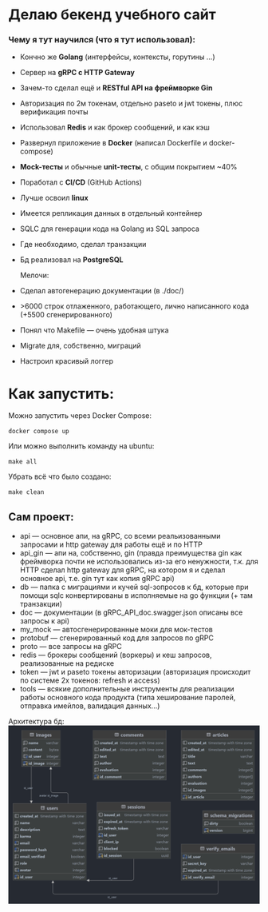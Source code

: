 # Делаю бекенд учебного сайт

### Чему я тут научился (что я тут использовал):
- Кончно же **Golang** (интерфейсы, контексты, горутины ...)
- Сервер на **gRPC с HTTP Gateway**
- Зачем-то сделал ещё и **RESTful API на фреймворке Gin**
- Авторизация по 2м токенам, отдельно paseto и jwt токены, плюс верификация почты
- Использовал **Redis** и как брокер сообщений, и как кэш


- Развернул приложение в **Docker** (написал Dockerfile и docker-compose)
- **Mock-тесты** и обычные **unit-тесты**, с общим покрытием ~40%
- Поработал с **CI/CD** (GitHub Actions)
- Лучше освоил **linux**


- Имеется репликация данных в отдельный контейнер
- SQLC для генерации кода на Golang из SQL запроса
- Где необходимо, сделал транзакции
- Бд реализовал на **PostgreSQL**


  Мелочи:
- Сделал автогенерацию документации (в ./doc/)
- <p>>6000 строк отлаженного, работающего, лично написанного кода (+5500 сгенерированного)</p>
- Понял что Makefile — очень удобная штука
- Migrate для, собственно, миграций 
- Настроил красивый логгер


# Как запустить:
Можно запустить через Docker Compose:
```shell
docker compose up
```

Или можно выполнить команду на ubuntu:
```shell
make all
```

Убрать всё что было создано:
```shell
make clean
```

## Сам проект:
- api — основное апи, на gRPC, со всеми реальизованными запросами и http gateway для работы ещё и по HTTP
- api_gin — апи на, собственно, gin (правда преимущества gin как фреймворка почти не использовались из-за его ненужности, т.к. для HTTP сделал http gateway для gRPC, на котором я и сделал основное api, т.е. gin тут как копия gRPC api) 
- db — папка с миграциями и кучей sql-зопросов к бд, которые при помощи sqlc конвертированы в исполняемые на go функции (+ там транзакции)
- doc — документации (в gRPC_API_doc.swagger.json описаны все запросы к api)
- my_mock — автосгенерированные моки для мок-тестов
- protobuf — сгенерированный код для запросов по gRPC
- proto — все запросы на gRPC
- redis — брокеры сообщений (воркеры) и кеш запросов, реализованные на редиске
- token — jwt и paseto токены авторизации (авторизация происходит по системе 2х токенов: refresh и access)
- tools — всякие дополнительные инструменты для реализации работы основного кода продукта (типа хеширование паролей, отправка имейлов, валидация данных...)


Архитектура бд:
<img src="./doc/schema.png" width=1500>
